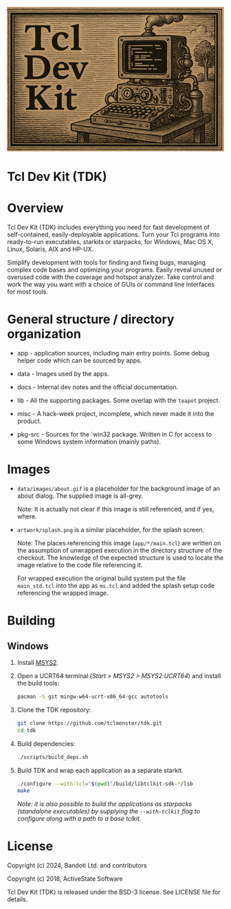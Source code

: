 
![](artwork/splash.png)
# Tcl Dev Kit (TDK)

# Overview

Tcl Dev Kit (TDK) includes everything you need for fast development of self-contained, easily-deployable applications. Turn your Tcl programs into ready-to-run executables, starkits or starpacks, for Windows, Mac OS X, Linux, Solaris, AIX and HP-UX.

Simplify development with tools for finding and fixing bugs, managing complex code bases and optimizing your programs. Easily reveal unused or overused code with the coverage and hotspot analyzer. Take control and work the way you want with a choice of GUIs or command line interfaces for most tools.


# General structure / directory organization

   * app - application sources, including main entry points. Some
     debug helper code which can be sourced by apps.

   * data - Images used by the apps.

   * docs - Internal dev notes and the official documentation.

   * lib - All the supporting packages. Some overlap with the `teapot`
     project.

   * misc - A hack-week project, incomplete, which never made it into
     the product.

   * pkg-src - Sources for the `win32 package. Written in C for access
     to some Windows system information (mainly paths).

# Images

   * `data/images/about.gif` is a placeholder for the background image
     of an about dialog. The supplied image is all-grey.

     Note: It is actually not clear if this image is still referenced,
     and if yes, where.

   * `artwork/splash.png` is a similar placeholder, for the splash
     screen.

     Note: The places referencing this image (`app/*/main.tcl`) are
     written on the assumption of unwrapped execution in the directory
     structure of the checkout. The knowledge of the expected
     structure is used to locate the image relative to the code file
     referencing it.

     For wrapped execution the original build system put the file
     `main_std.tcl` into the app as `ms.tcl` and added the splash
     setup code referencing the wrapped image.

# Building

## Windows

1. Install [MSYS2](https://www.msys2.org/).
2. Open a UCRT64 terminal (_Start > MSYS2 > MSYS2 UCRT64_) and install the build tools:
    ```sh
    pacman -S git mingw-w64-ucrt-x86_64-gcc autotools
     ```

3. Clone the TDK repository:
    ```sh
    git clone https://github.com/tclmonster/tdk.git
    cd tdk
    ```

4. Build dependencies:
   ```sh
   ./scripts/build_deps.sh
   ```

4. Build TDK and wrap each application as a separate starkit.
   ```sh
   ./configure --with-tcl="$(pwd)"/build/libtclkit-sdk-*/lib
   make
   ```
   _Note: it is also possible to build the applications as starpacks (standalone executables)
   by supplying the `--with-tclkit` flag to configure along with a path to a base tclkit._

# License
Copyright (c) 2024, Bandoti Ltd. and contributors

Copyright (c) 2018, ActiveState Software

Tcl Dev Kit (TDK) is released under the BSD-3 license. See LICENSE file for details.
